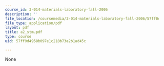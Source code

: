 ```yaml
---
course_id: 3-014-materials-laboratory-fall-2006
description: ''
file_location: /coursemedia/3-014-materials-laboratory-fall-2006/57ff0d4958b097e1c218b73a2b1ad45c_a2_stm.pdf
file_type: application/pdf
layout: pdf
title: a2_stm.pdf
type: course
uid: 57ff0d4958b097e1c218b73a2b1ad45c

---
```

None